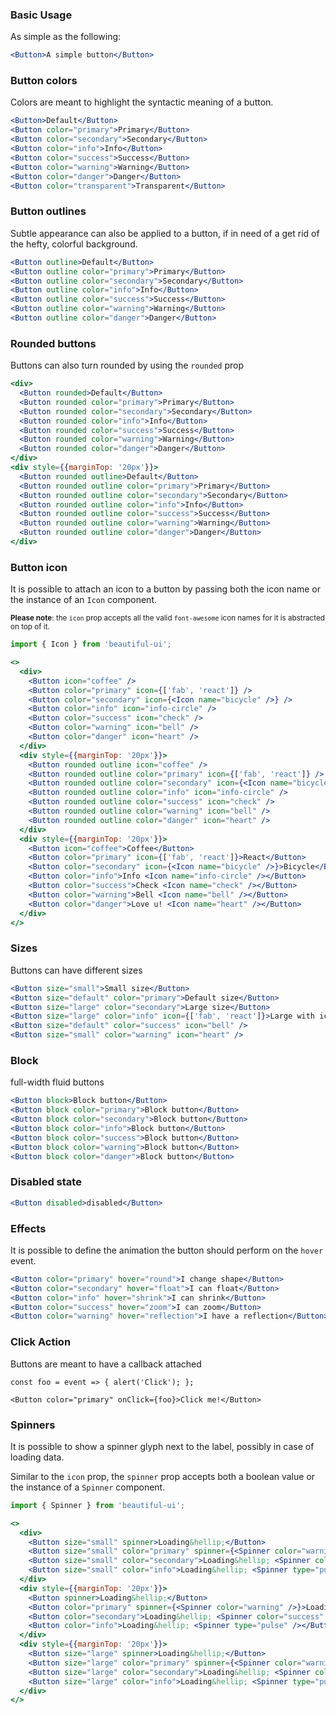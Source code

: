 ### Basic Usage

As simple as the following:

```jsx
<Button>A simple button</Button>
```

### Button colors

Colors are meant to highlight the syntactic meaning of a button.

```jsx
<Button>Default</Button>
<Button color="primary">Primary</Button>
<Button color="secondary">Secondary</Button>
<Button color="info">Info</Button>
<Button color="success">Success</Button>
<Button color="warning">Warning</Button>
<Button color="danger">Danger</Button>
<Button color="transparent">Transparent</Button>
```

### Button outlines

Subtle appearance can also be applied to a button, if in need of a 
get rid of the hefty, colorful background.

```jsx
<Button outline>Default</Button>
<Button outline color="primary">Primary</Button>
<Button outline color="secondary">Secondary</Button>
<Button outline color="info">Info</Button>
<Button outline color="success">Success</Button>
<Button outline color="warning">Warning</Button>
<Button outline color="danger">Danger</Button>
```

### Rounded buttons

Buttons can also turn rounded by using the `rounded` prop

```jsx
<div>
  <Button rounded>Default</Button>
  <Button rounded color="primary">Primary</Button>
  <Button rounded color="secondary">Secondary</Button>
  <Button rounded color="info">Info</Button>
  <Button rounded color="success">Success</Button>
  <Button rounded color="warning">Warning</Button>
  <Button rounded color="danger">Danger</Button>
</div>
<div style={{marginTop: '20px'}}>
  <Button rounded outline>Default</Button>
  <Button rounded outline color="primary">Primary</Button>
  <Button rounded outline color="secondary">Secondary</Button>
  <Button rounded outline color="info">Info</Button>
  <Button rounded outline color="success">Success</Button>
  <Button rounded outline color="warning">Warning</Button>
  <Button rounded outline color="danger">Danger</Button>
</div>
```

### Button icon

It is possible to attach an icon to a button by passing both the icon name
or the instance of an `Icon` component.

<small>**Please note**: the `icon` prop accepts all the valid `font-awesome` icon names for it is abstracted
 on top of it.</small>

```jsx 
import { Icon } from 'beautiful-ui';

<>
  <div>
    <Button icon="coffee" />
    <Button color="primary" icon={['fab', 'react']} />
    <Button color="secondary" icon={<Icon name="bicycle" />} />
    <Button color="info" icon="info-circle" />
    <Button color="success" icon="check" />
    <Button color="warning" icon="bell" />
    <Button color="danger" icon="heart" />
  </div>
  <div style={{marginTop: '20px'}}>
    <Button rounded outline icon="coffee" />
    <Button rounded outline color="primary" icon={['fab', 'react']} />
    <Button rounded outline color="secondary" icon={<Icon name="bicycle" />} />
    <Button rounded outline color="info" icon="info-circle" />
    <Button rounded outline color="success" icon="check" />
    <Button rounded outline color="warning" icon="bell" />
    <Button rounded outline color="danger" icon="heart" />
  </div>
  <div style={{marginTop: '20px'}}>
    <Button icon="coffee">Coffee</Button>
    <Button color="primary" icon={['fab', 'react']}>React</Button>
    <Button color="secondary" icon={<Icon name="bicycle" />}>Bicycle</Button>
    <Button color="info">Info <Icon name="info-circle" /></Button>
    <Button color="success">Check <Icon name="check" /></Button>
    <Button color="warning">Bell <Icon name="bell" /></Button>
    <Button color="danger">Love u! <Icon name="heart" /></Button>
  </div>
</>
```

### Sizes

Buttons can have different sizes

```jsx
<Button size="small">Small size</Button>
<Button size="default" color="primary">Default size</Button>
<Button size="large" color="secondary">Large size</Button>
<Button size="large" color="info" icon={['fab', 'react']}>Large with icon</Button>
<Button size="default" color="success" icon="bell" />
<Button size="small" color="warning" icon="heart" />
```

### Block

full-width fluid buttons

```jsx
<Button block>Block button</Button>
<Button block color="primary">Block button</Button>
<Button block color="secondary">Block button</Button>
<Button block color="info">Block button</Button>
<Button block color="success">Block button</Button>
<Button block color="warning">Block button</Button>
<Button block color="danger">Block button</Button>
```

### Disabled state
```jsx
<Button disabled>disabled</Button>
```

### Effects

It is possible to define the animation the button should perform on the `hover` event.

```jsx
<Button color="primary" hover="round">I change shape</Button>
<Button color="secondary" hover="float">I can float</Button>
<Button color="info" hover="shrink">I can shrink</Button>
<Button color="success" hover="zoom">I can zoom</Button>
<Button color="warning" hover="reflection">I have a reflection</Button>
```

### Click Action

Buttons are meant to have a callback attached

```
const foo = event => { alert('Click'); };

<Button color="primary" onClick={foo}>Click me!</Button>
```

### Spinners

It is possible to show a spinner glyph next to the label, possibly in case of loading data.<br/>

Similar to the `icon` prop, the `spinner` prop accepts both a boolean value or the instance of a `Spinner`
component. 

```jsx
import { Spinner } from 'beautiful-ui';

<>
  <div>
    <Button size="small" spinner>Loading&hellip;</Button>
    <Button size="small" color="primary" spinner={<Spinner color="warning" />}>Loading&hellip;</Button>
    <Button size="small" color="secondary">Loading&hellip; <Spinner color="success" /></Button>
    <Button size="small" color="info">Loading&hellip; <Spinner type="pulse" /></Button>
  </div>
  <div style={{marginTop: '20px'}}>
    <Button spinner>Loading&hellip;</Button>
    <Button color="primary" spinner={<Spinner color="warning" />}>Loading&hellip;</Button>
    <Button color="secondary">Loading&hellip; <Spinner color="success" /></Button>
    <Button color="info">Loading&hellip; <Spinner type="pulse" /></Button>
  </div>
  <div style={{marginTop: '20px'}}>
    <Button size="large" spinner>Loading&hellip;</Button>
    <Button size="large" color="primary" spinner={<Spinner color="warning" />}>Loading&hellip;</Button>
    <Button size="large" color="secondary">Loading&hellip; <Spinner color="success" /></Button>
    <Button size="large" color="info">Loading&hellip; <Spinner type="pulse" /></Button>
  </div>
</>
```
